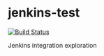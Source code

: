 # jenkins-test

[![Build Status](https://jenkins.rack.valec.net/buildStatus/icon?job=jenkins-test_master_build)](https://jenkins.rack.valec.net/job/jenkins-test_master_build)

Jenkins integration exploration

